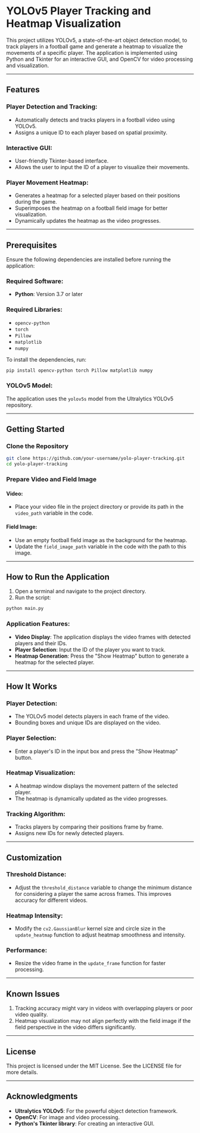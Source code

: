 # YOLOv5 Player Tracking and Heatmap Visualization

This project utilizes YOLOv5, a state-of-the-art object detection model, to track players in a football game and generate a heatmap to visualize the movements of a specific player. The application is implemented using Python and Tkinter for an interactive GUI, and OpenCV for video processing and visualization.

---

## Features

### Player Detection and Tracking:
- Automatically detects and tracks players in a football video using YOLOv5.
- Assigns a unique ID to each player based on spatial proximity.

### Interactive GUI:
- User-friendly Tkinter-based interface.
- Allows the user to input the ID of a player to visualize their movements.

### Player Movement Heatmap:
- Generates a heatmap for a selected player based on their positions during the game.
- Superimposes the heatmap on a football field image for better visualization.
- Dynamically updates the heatmap as the video progresses.

---

## Prerequisites

Ensure the following dependencies are installed before running the application:

### Required Software:
- **Python**: Version 3.7 or later

### Required Libraries:
- `opencv-python`
- `torch`
- `Pillow`
- `matplotlib`
- `numpy`

To install the dependencies, run:

```bash
pip install opencv-python torch Pillow matplotlib numpy
```

### YOLOv5 Model:
The application uses the `yolov5s` model from the Ultralytics YOLOv5 repository.

---

## Getting Started

### Clone the Repository

```bash
git clone https://github.com/your-username/yolo-player-tracking.git
cd yolo-player-tracking
```

### Prepare Video and Field Image

#### Video:
- Place your video file in the project directory or provide its path in the `video_path` variable in the code.

#### Field Image:
- Use an empty football field image as the background for the heatmap.
- Update the `field_image_path` variable in the code with the path to this image.

---

## How to Run the Application

1. Open a terminal and navigate to the project directory.
2. Run the script:

```bash
python main.py
```

### Application Features:
- **Video Display**: The application displays the video frames with detected players and their IDs.
- **Player Selection**: Input the ID of the player you want to track.
- **Heatmap Generation**: Press the "Show Heatmap" button to generate a heatmap for the selected player.

---

## How It Works

### Player Detection:
- The YOLOv5 model detects players in each frame of the video.
- Bounding boxes and unique IDs are displayed on the video.

### Player Selection:
- Enter a player's ID in the input box and press the "Show Heatmap" button.

### Heatmap Visualization:
- A heatmap window displays the movement pattern of the selected player.
- The heatmap is dynamically updated as the video progresses.

### Tracking Algorithm:
- Tracks players by comparing their positions frame by frame.
- Assigns new IDs for newly detected players.

---

## Customization

### Threshold Distance:
- Adjust the `threshold_distance` variable to change the minimum distance for considering a player the same across frames. This improves accuracy for different videos.

### Heatmap Intensity:
- Modify the `cv2.GaussianBlur` kernel size and circle size in the `update_heatmap` function to adjust heatmap smoothness and intensity.

### Performance:
- Resize the video frame in the `update_frame` function for faster processing.

---

## Known Issues

1. Tracking accuracy might vary in videos with overlapping players or poor video quality.
2. Heatmap visualization may not align perfectly with the field image if the field perspective in the video differs significantly.

---

## License

This project is licensed under the MIT License. See the LICENSE file for more details.

---

## Acknowledgments

- **Ultralytics YOLOv5**: For the powerful object detection framework.
- **OpenCV**: For image and video processing.
- **Python's Tkinter library**: For creating an interactive GUI.
